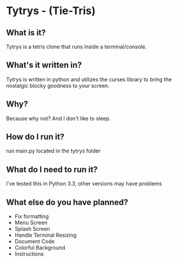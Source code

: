 Tytrys - (Tie-Tris)
===================

What is it?
-----------
Tytrys is a tetris clone that runs inside a terminal/console.

What's it written in?
---------------------
Tytrys is written in python and utilizes the curses library to bring the nostalgic blocky goodness to your screen.

Why?
----
Because why not? And I don't like to sleep.

How do I run it?
--------------------
run main.py located in the tytrys folder

What do I need to run it?
-------------------------
I've tested this in Python 3.3, other versions may have problems

What else do you have planned?
------------------------------
* Fix formatting
* Menu Screen
* Splash Screen
* Handle Terminal Resizing
* Document Code
* Colorful Background
* Instructions